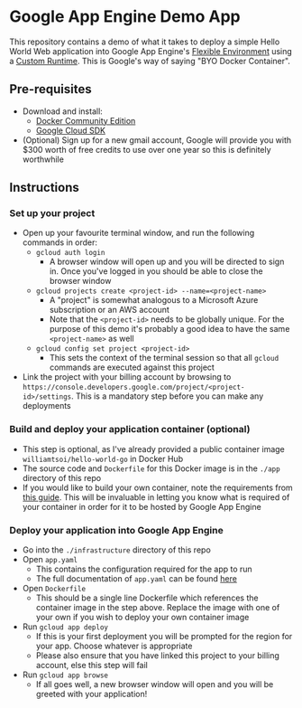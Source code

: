 # Google App Engine Demo App

This repository contains a demo of what it takes to deploy a simple Hello World Web application into Google App Engine's [Flexible Environment](https://cloud.google.com/appengine/docs/flexible/) using a [Custom Runtime](https://cloud.google.com/appengine/docs/flexible/custom-runtimes/). This is Google's way of saying "BYO Docker Container".

## Pre-requisites
  - Download and install:
    - [Docker Community Edition](https://www.docker.com/community-edition)
    - [Google Cloud SDK](https://cloud.google.com/sdk/)
  - (Optional) Sign up for a new gmail account, Google will provide you with $300 worth of free credits to use over one year so this is definitely worthwhile

## Instructions
### Set up your project
  - Open up your favourite terminal window, and run the following commands in order:
    - `gcloud auth login`
      - A browser window will open up and you will be directed to sign in. Once you've logged in you should be able to close the browser window
    - `gcloud projects create <project-id> --name=<project-name>`
      - A "project" is somewhat analogous to a Microsoft Azure subscription or an AWS account
      - Note that the `<project-id>` needs to be globally unique. For the purpose of this demo it's probably a good idea to have the same `<project-name>` as well
     - `gcloud config set project <project-id>`
       - This sets the context of the terminal session so that all `gcloud` commands are executed against this project
  - Link the project with your billing account by browsing to `https://console.developers.google.com/project/<project-id>/settings`. This is a mandatory step before you can make any deployments

### Build and deploy your application container (optional)
  - This step is optional, as I've already provided a public container image `williamtsoi/hello-world-go` in Docker Hub
  - The source code and `Dockerfile` for this Docker image is in the `./app` directory of this repo
  - If you would like to build your own container, note the requirements from [this guide](https://cloud.google.com/appengine/docs/flexible/custom-runtimes/build). This will be invaluable in letting you know what is required of your container in order for it to be hosted by Google App Engine

### Deploy your application into Google App Engine
  - Go into the `./infrastructure` directory of this repo
  - Open `app.yaml`
    - This contains the configuration required for the app to run
    - The full documentation of `app.yaml` can be found [here](https://cloud.google.com/appengine/docs/flexible/custom-runtimes/configuring-your-app-with-app-yaml)
  - Open `Dockerfile`
    - This should be a single line Dockerfile which references the container image in the step above. Replace the image with one of your own if you wish to deploy your own container image
  - Run `gcloud app deploy`
    - If this is your first deployment you will be prompted for the region for your app. Choose whatever is appropriate
    - Please also ensure that you have linked this project to your billing account, else this step will fail
  - Run `gcloud app browse`
    - If all goes well, a new browser window will open and you will be greeted with your application!